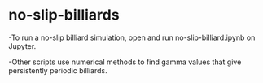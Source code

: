# no-slip-billiards
-To run a no-slip billiard simulation, open and run no-slip-billiard.ipynb on Jupyter.

-Other scripts use numerical methods to find gamma values that give persistently periodic billiards.
